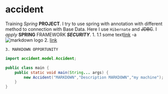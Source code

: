 # accident
Training *Spring* **PROJECT**.
I try to use spring with annotation with different method to connection with Base Data.
Here I use `Hibernate` and ~~JDBC~~.
I _apply_ __SPRING__ FRAMEWORK ***SECURITY***.
1.
   1.1  some text[link](https://job4j.ru)
     -a ![markdown logo](https://images.app.goo.gl/r7VjL5dSJC5Q9pT49)
2.   [link](./README.md)

```
3. MARKDOWN OPPORTUNITY
```

```java
import accident.model.Accident;

public class main {
    public static void main(String... args) {
        new Accident("MARKDOWN","Description MARKDOWN","my machine");
    }
}
```
